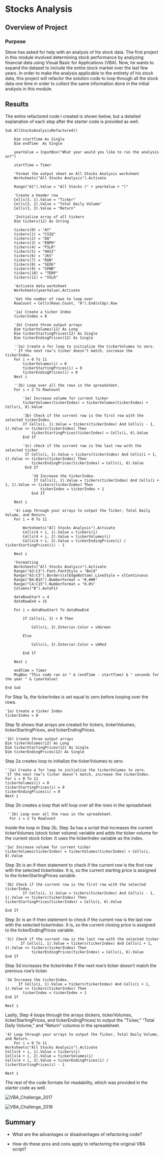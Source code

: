 # Stocks Analysis

## Overview of Project

### Purpose

Steve has asked for help with an analysis of his stock data. The first project in this module involved determining stock performance by analyzing financial data using Visual Basic for Applications (VBA). Now, he wants to expand the dataset to include the entire stock market over the last few years. In order to make the analysis applicable to the entirety of his stock data, this project will refactor the solution code to loop through all the stock data one time in order to collect the same information done in the initial analysis in this module.

## Results

The entire refactored code I created is shown below, but a detailed explanation of each step after the starter code is provided as well.

```
Sub AllStocksAnalysisRefactored()

    Dim startTime As Single
    Dim endTime  As Single

    yearValue = InputBox("What year would you like to run the analysis on?")

    startTime = Timer
    
    'Format the output sheet on All Stocks Analysis worksheet
    Worksheets("All Stocks Analysis").Activate
    
    Range("A1").Value = "All Stocks (" + yearValue + ")"
    
    'Create a header row
    Cells(3, 1).Value = "Ticker"
    Cells(3, 2).Value = "Total Daily Volume"
    Cells(3, 3).Value = "Return"

    'Initialize array of all tickers
    Dim tickers(12) As String
    
    tickers(0) = "AY"
    tickers(1) = "CSIQ"
    tickers(2) = "DQ"
    tickers(3) = "ENPH"
    tickers(4) = "FSLR"
    tickers(5) = "HASI"
    tickers(6) = "JKS"
    tickers(7) = "RUN"
    tickers(8) = "SEDG"
    tickers(9) = "SPWR"
    tickers(10) = "TERP"
    tickers(11) = "VSLR"
    
    'Activate data worksheet
    Worksheets(yearValue).Activate
    
    'Get the number of rows to loop over
    RowCount = Cells(Rows.Count, "A").End(xlUp).Row
    
    '1a) Create a ticker Index
    tickerIndex = 0

    '1b) Create three output arrays
    Dim tickerVolumes(12) As Long
    Dim tickerStartingPrices(12) As Single
    Dim tickerEndingPrices(12) As Single
    
    ''2a) Create a for loop to initialize the tickerVolumes to zero.
    ' If the next row’s ticker doesn’t match, increase the tickerIndex.
    For i = 0 To 11
        tickerVolumes(i) = 0
        tickerStartingPrices(i) = 0
        tickerEndingPrices(i) = 0
    Next i
   
    ''2b) Loop over all the rows in the spreadsheet.
    For i = 2 To RowCount
    
        '3a) Increase volume for current ticker
        tickerVolumes(tickerIndex) = tickerVolumes(tickerIndex) + Cells(i, 8).Value
        
        '3b) Check if the current row is the first row with the selected tickerIndex.
        If Cells(i, 1).Value = tickers(tickerIndex) And Cells(i - 1, 1).Value <> tickers(tickerIndex) Then
            tickerStartingPrices(tickerIndex) = Cells(i, 6).Value
        End If
        
        '3c) check if the current row is the last row with the selected ticker
         If Cells(i, 1).Value = tickers(tickerIndex) And Cells(i + 1, 1).Value <> tickers(tickerIndex) Then
            tickerEndingPrices(tickerIndex) = Cells(i, 6).Value
         End If

            '3d Increase the tickerIndex.
             If Cells(i, 1).Value = tickers(tickerIndex) And Cells(i + 1, 1).Value <> tickers(tickerIndex) Then
                tickerIndex = tickerIndex + 1
            End If
    
    Next i
    
    '4) Loop through your arrays to output the Ticker, Total Daily Volume, and Return.
    For i = 0 To 11
        
        Worksheets("All Stocks Analysis").Activate
        Cells(4 + i, 1).Value = tickers(i)
        Cells(4 + i, 2).Value = tickerVolumes(i)
        Cells(4 + i, 3).Value = tickerEndingPrices(i) / tickerStartingPrices(i) - 1
        
    Next i
    
    'Formatting
    Worksheets("All Stocks Analysis").Activate
    Range("A3:C3").Font.FontStyle = "Bold"
    Range("A3:C3").Borders(xlEdgeBottom).LineStyle = xlContinuous
    Range("B4:B15").NumberFormat = "#,##0"
    Range("C4:C15").NumberFormat = "0.0%"
    Columns("B").AutoFit

    dataRowStart = 4
    dataRowEnd = 15

    For i = dataRowStart To dataRowEnd
        
        If Cells(i, 3) > 0 Then
            
            Cells(i, 3).Interior.Color = vbGreen
            
        Else
        
            Cells(i, 3).Interior.Color = vbRed
            
        End If
        
    Next i
 
    endTime = Timer
    MsgBox "This code ran in " & (endTime - startTime) & " seconds for the year " & (yearValue)

End Sub
```

For Step 1a, the tickerIndex is set equal to zero before looping over the rows.

```
'1a) Create a ticker Index
tickerIndex = 0
```

Step 1b shows that arrays are created for tickers, tickerVolumes, tickerStartingPrices, and tickerEndingPrices.

```
'1b) Create three output arrays
Dim tickerVolumes(12) As Long
Dim tickerStartingPrices(12) As Single
Dim tickerEndingPrices(12) As Single
```

Step 2a creates loop to initialize the tickerVolumes to zero.

```
''2a) Create a for loop to initialize the tickerVolumes to zero.
'If the next row’s ticker doesn’t match, increase the tickerIndex.
For i = 0 To 11
tickerVolumes(i) = 0
tickerStartingPrices(i) = 0
tickerEndingPrices(i) = 0
Next i
```	

Step 2b creates a loop that will loop over all the rows in the spreadsheet.

```
 ''2b) Loop over all the rows in the spreadsheet.
  For i = 2 To RowCount
```

Inside the loop in Step 2b, Step 3a has a script that increases the current tickerVolumes (stock ticker volume) variable and adds the ticker volume for the current stock ticker.
It uses the tickerIndex variable as the index.

```
'3a) Increase volume for current ticker
tickerVolumes(tickerIndex) = tickerVolumes(tickerIndex) + Cells(i, 8).Value
```

Step 3b is an if-then statement to check if the current row is the first row with the selected tickerIndex. It is, so the current starting price is assigned to the tickerStartingPrices variable.

```
'3b) Check if the current row is the first row with the selected tickerIndex.
        If Cells(i, 1).Value = tickers(tickerIndex) And Cells(i - 1, 1).Value <> tickers(tickerIndex) Then
tickerStartingPrices(tickerIndex) = Cells(i, 6).Value

End If
```

Step 3c is an if-then statement to check if the current row is the last row with the selected tickerIndex. It is, so the current closing price is assigned to  the tickerEndingPrices variable.

```
'3c) Check if the current row is the last row with the selected ticker
       If Cells(i, 1).Value = tickers(tickerIndex) And Cells(i + 1, 1).Value <> tickers(tickerIndex) Then
            tickerEndingPrices(tickerIndex) = Cells(i, 6).Value
End If
```

Step 3d increases the tickerIndex if the next row’s ticker doesn’t match the previous row’s ticker.

```
'3d Increase the tickerIndex.
      If Cells(i, 1).Value = tickers(tickerIndex) And Cells(i + 1, 1).Value <> tickers(tickerIndex) Then
      	tickerIndex = tickerIndex + 1
End If

Next i
```

Lastly, Step 4 loops through the arrays (tickers, tickerVolumes, tickerStartingPrices, and tickerEndingPrices) to output the “Ticker,” “Total Daily Volume,” and “Return” columns in the spreadsheet.

```
'4) Loop through your arrays to output the Ticker, Total Daily Volume, and Return.
    For i = 0 To 11
Worksheets("All Stocks Analysis").Activate
Cells(4 + i, 1).Value = tickers(i)
Cells(4 + i, 2).Value = tickerVolumes(i)
Cells(4 + i, 3).Value = tickerEndingPrices(i) / tickerStartingPrices(i) - 1
        
Next i
```

The rest of the code formats for readability, which was provided in the starter code as well.



![VBA_Challenge_2017](https://user-images.githubusercontent.com/90656004/137662971-2bf4c4a5-598c-4845-8413-6166c4973371.png)



![VBA_Challenge_2018](https://user-images.githubusercontent.com/90656004/137663087-2b5f7ad7-95ec-43b3-8ef7-6534550c4f8e.png)




## Summary

- What are the advantages or disadvantages of refactoring code?


- How do these pros and cons apply to refactoring the original VBA script?

